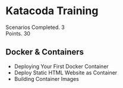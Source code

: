# Katacoda Training

Scenarios Completed. 3   
Points. 30

## Docker & Containers
- Deploying Your First Docker Container
- Deploy Static HTML Website as Container
- Building Container Images
